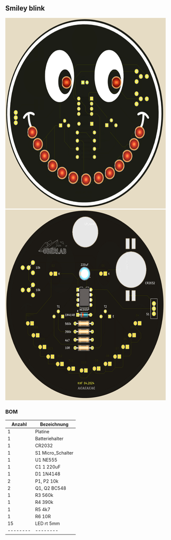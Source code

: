 ## Smiley blink

<img src="/pic/Smiley_blink_F.png" height="600">  <img src="/pic/Smiley_blink_B.png" height="600">


### BOM

| Anzahl | Bezeichnung | 
| -------- | -------- | 
|1	|Platine|
|1	|Batteriehalter|
|1	|CR2032|
|1	|S1 Micro_Schalter|
|1	|U1 NE555|
|1|	C1 1 220uF|
|1	|D1 1N4148|
|2	|P1, P2 10k|
|2	|Q1, Q2 BC548|
|1	|R3 560k|
|1	|R4 390k|
|1	|R5 4k7|
|1	|R6 10R|
|15	|LED rt 5mm|
|--------	|--------|
